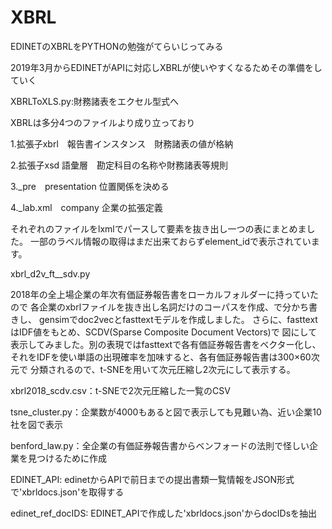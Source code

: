 # XBRL

EDINETのXBRLをPYTHONの勉強がてらいじってみる

2019年3月からEDINETがAPIに対応しXBRLが使いやすくなるためその準備をしていく

XBRLToXLS.py:財務諸表をエクセル型式へ

XBRLは多分4つのファイルより成り立っており

1.拡張子xbrl　報告書インスタンス　財務諸表の値が格納

2.拡張子xsd 語彙層　勘定科目の名称や財務諸表等規則

3._pre　presentation 位置関係を決める

4._lab.xml　company 企業の拡張定義

それぞれのファイルをlxmlでパースして要素を抜き出し一つの表にまとめました。
一部のラベル情報の取得はまだ出来ておらずelement_idで表示されています。

xbrl_d2v_ft__sdv.py

2018年の全上場企業の年次有価証券報告書をローカルフォルダーに持っていたので
各企業のxbrlファイルを抜き出し名詞だけのコーパスを作成、で分かち書きし、
gensimでdoc2vecとfasttextモデルを作成しました。
さらに、fasttextはIDF値をもとめ、SCDV(Sparse Composite Document Vectors)で
図にして表示してみました。別の表現ではfasttextで各有価証券報告書をベクター化し、
それをIDFを使い単語の出現確率を加味すると、各有価証券報告書は300×60次元で
分類されるので、t-SNEを用いて次元圧縮し2次元にして表示する。

xbrl2018_scdv.csv：t-SNEで2次元圧縮した一覧のCSV

tsne_cluster.py：企業数が4000もあると図で表示しても見難い為、近い企業10社を図で表示

benford_law.py：全企業の有価証券報告書からベンフォードの法則で怪しい企業を見つけるために作成

EDINET_API: 
edinetからAPIで前日までの提出書類一覧情報をJSON形式で'xbrldocs.json'を取得する

edinet_ref_docIDS: 
EDINET_APIで作成した'xbrldocs.json'からdocIDsを抽出
